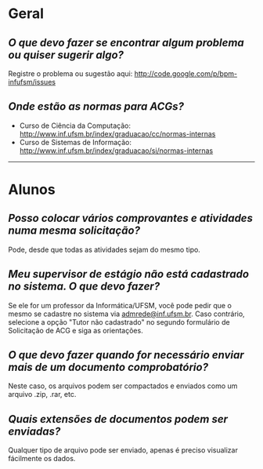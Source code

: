 # Geral #

## _O que devo fazer se encontrar algum problema ou quiser sugerir algo?_ ##
Registre o problema ou sugestão aqui: http://code.google.com/p/bpm-infufsm/issues

## _Onde estão as normas para ACGs?_ ##
  * Curso de Ciência da Computação: http://www.inf.ufsm.br/index/graduacao/cc/normas-internas
  * Curso de Sistemas de Informação: http://www.inf.ufsm.br/index/graduacao/si/normas-internas

---


# Alunos #

## _Posso colocar vários comprovantes e atividades numa mesma solicitação?_ ##
Pode, desde que todas as atividades sejam do mesmo tipo.

## _Meu supervisor de estágio não está cadastrado no sistema. O que devo fazer?_ ##
Se ele for um professor da Informática/UFSM, você pode pedir que o mesmo se cadastre no sistema via admrede@inf.ufsm.br. Caso contrário, selecione a opção "Tutor não cadastrado" no segundo formulário de Solicitação de ACG e siga as orientações.

## _O que devo fazer quando for necessário enviar mais de um documento comprobatório?_ ##
Neste caso, os arquivos podem ser compactados e enviados como um arquivo .zip, .rar, etc.


## _Quais extensões de documentos podem ser enviadas?_ ##
Qualquer tipo de arquivo pode ser enviado, apenas é preciso visualizar fácilmente os dados.